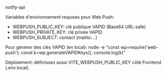 notify-api

Variables d'environnement requises pour Web Push:
- WEBPUSH_PUBLIC_KEY: clé publique VAPID (Base64 URL-safe)
- WEBPUSH_PRIVATE_KEY: clé privée VAPID
- WEBPUSH_SUBJECT: contact (mailto:...)

Pour générer des clés VAPID (en local):
node -e "const wp=require('web-push'); const k=wp.generateVAPIDKeys(); console.log(k)"

Déploiement: définissez aussi VITE_WEBPUSH_PUBLIC_KEY côté Frontend (.env.local).
